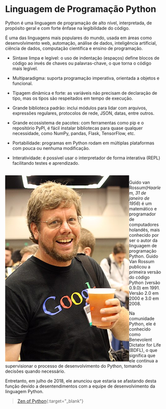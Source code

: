 # Linguagem de Programação Python

Python é uma linguagem de programação de alto nível, interpretada, de propósito geral e com forte ênfase na legibilidade do código.

É uma das linguagens mais populares do mundo, usada em áreas como desenvolvimento web, automação, análise de dados, inteligência artificial, ciência de dados, computação científica e ensino de programação.

- Sintaxe limpa e legível: o uso de indentação (espaços) define blocos de código ao invés de chaves ou palavras-chave, o que torna o código mais legível.

- Multiparadigma: suporta programação imperativa, orientada a objetos e funcional.
- Tipagem dinâmica e forte: as variáveis não precisam de declaração de tipo, mas os tipos são respeitados em tempo de execução.
- Grande biblioteca padrão: inclui módulos para lidar com arquivos, expressões regulares, protocolos de rede, JSON, datas, entre outros.
- Grande ecossistema de pacotes: com ferramentas como pip e o repositório PyPI, é fácil instalar bibliotecas para quase qualquer necessidade, como NumPy, pandas, Flask, TensorFlow, etc.
- Portabilidade: programas em Python rodam em múltiplas plataformas com pouca ou nenhuma modificação.
- Interatividade: é possível usar o interpretador de forma interativa (REPL) facilitando testes e aprendizado.

<br/>
<a href="https://gvanrossum.github.io/" target="_blank"><img align="left" width="400" src="/assets/python/Guido_van_Rossum_2006.jpg" /></a>

Guido van Rossum(<i>Haarlem, 31 de janeiro de 1956</i>) é um matemático e programador de computadores holandês, mais conhecido por ser o autor da linguagem de programação Python. Guido Van Rossum publicou a primeira versão do código Python (versão 0.9.0) em 1991. Versão 2.0 em 2000 e 3.0 em 2008.

Na comunidade Python, ele é conhecido como Benevolent Dictator for Life (BDFL), o que significa que ele continua a supervisionar o processo de desenvolvimento do Python, tomando decisões quando necessário.

Entretanto, em julho de 2018, ele anunciou que estaria se afastando desta função devido a desentendimentos com a equipe de desenvolvimento da linguagem Python.

  > [Zen of Python](https://peps.python.org/pep-0020/){:target="_blank"}

<!--
# Linguagem de Programação Python

Python é uma linguagem de programação de alto nível, interpretada, de propósito geral e com forte ênfase na legibilidade do código.
É uma das linguagens mais populares do mundo, usada em áreas como desenvolvimento web, automação, análise de dados, inteligência artificial, ciência de dados, computação científica, e ensino de programação.

- Sintaxe limpa e legível: o uso de indentação (espaços) define blocos de código, ao invés de chaves ou palavras-chave, o que torna o código mais legível.

- Multiparadigma: suporta programação imperativa, orientada a objetos e funcional.
- Tipagem dinâmica e forte: as variáveis não precisam de declaração de tipo, mas os tipos são respeitados em tempo de execução.
- Grande biblioteca padrão: inclui módulos para lidar com arquivos, expressões regulares, protocolos de rede, JSON, datas, entre outros.
- Grande ecossistema de pacotes: com ferramentas como pip e o repositório PyPI, é fácil instalar bibliotecas para quase qualquer necessidade, como NumPy, pandas, Flask, TensorFlow, etc.
- Portabilidade: programas em Python rodam em múltiplas plataformas com pouca ou nenhuma modificação.
- Interatividade: é possível usar o interpretador de forma interativa (REPL) facilitando testes e aprendizado.

<br/>
<div style="display: flex;">
  <div>
    <p>Guido van Rossum(<i>Haarlem, 31 de janeiro de 1956</i>) é um matemático e programador de computadores holandês, mais conhecido por ser o autor da linguagem de programação Python.</p>
    <p>Na comunidade Python, ele é conhecido como Benevolent Dictator for Life (BDFL), o que significa que ele continua a supervisionar o processo de desenvolvimento do Python, tomando decisões quando necessário.</p>
    <p>Entretanto, em julho de 2018, ele anunciou que estaria se afastando desta função devido a desentendimentos com a equipe de desenvolvimento da linguagem Python.</p>
    <p>Guido Van Rossum publicou a primeira versão do código Python (versão 0.9.0) em 1991. Versão 2.0 em 2000 e 3.0 em 2008.</p>
  </div>
  <img src="../assets/public/Guido_van_Rossum_2006.jpg" alt="Descrição" style="width: 500px; margin-right: 10px;">
</div>

> [Zen of Python](https://peps.python.org/pep-0020/)


[![Guido van Rossum](../assets/public/Guido_van_Rossum_2006.jpg "Guido Van Rossum")](https://gvanrossum.github.io/){:target="_blank"}
-->
